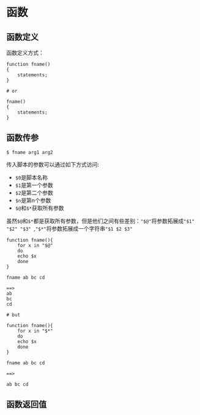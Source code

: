# 函数

## 函数定义

函数定义方式：

```shell
function fname()
{
	statements;    
}

# or

fname()
{
    statements;
}
```

## 函数传参

```shell
$ fname arg1 arg2	
```

传入脚本的参数可以通过如下方式访问:

- `$0`是脚本名称
- `$1`是第一个参数
- `$2`是第二个参数
- `$n`是第n个参数
- `$@`和`$*`获取所有参数

虽然`$@`和`$*`都是获取所有参数，但是他们之间有些差别：`"$@"`将参数拓展成`"$1" "$2" "$3" `,`"$*"`将参数拓展成一个字符串`"$1 $2 $3"`

```shell
function fname(){
    for x in "$@"
    do
	echo $x
    done
}

fname ab bc cd

==>
ab
bc
cd

# but

function fname(){
    for x in "$*"
    do
	echo $x
    done
}

fname ab bc cd

==> 

ab bc cd
```

## 函数返回值

